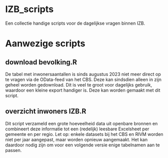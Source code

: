 # IZB_scripts
Een collectie handige scripts voor de dagelijkse vragen binnen IZB.

# Aanwezige scripts

## download bevolking.R
De tabel met inwonersaantallen is sinds augustus 2023 niet meer direct op te vragen via de OData-feed van het CBS. Deze kan sindsdien alleen in zijn geheel worden gedownload. Dit is veel te groot voor dagelijks gebruik, waardoor een kleine export handiger is. Deze kan worden gemaakt met dit script.

## overzicht inwoners IZB.R
Dit script verzameld een grote hoeveelheid data uit openbare bronnen en combineert deze informatie tot een (redelijk) leesbare Excelsheet per gemeente en per regio. Let op: enkele datasets bij het CBS en RIVM worden niet per jaar aangepast, maar worden opnieuw aangemaakt. Het kan daardoor nodig zijn om voor een volgende versie enige tabelnamen aan te passen.
